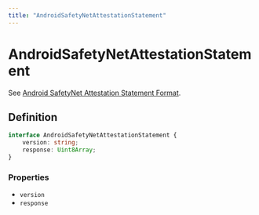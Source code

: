 ```yaml
---
title: "AndroidSafetyNetAttestationStatement"
---
```


# AndroidSafetyNetAttestationStatement

See [Android SafetyNet Attestation Statement Format](https://www.w3.org/TR/webauthn-2/#sctn-android-safetynet-attestation).

## Definition

```ts
interface AndroidSafetyNetAttestationStatement {
	version: string;
	response: Uint8Array;
}
```

### Properties

- `version`
- `response`
